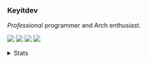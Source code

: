 
 ### Keyitdev
 *Professional* programmer and Arch enthusiast.
 
<a href="https://www.youtube.com/@keyitdev?sub_confirmation=1" target="blank"><img src="https://img.shields.io/badge/Youtube-ff0000?style=for-the-badge&logo=youtube&logoColor=white" /></a>
<a href="https://ko-fi.com/keyitdev" target="blank"><img src="https://img.shields.io/badge/support_me_on_ko--fi-F16061?style=for-the-badge&logo=kofi&logoColor=f5f5f5" /></a>
<a href="https://www.reddit.com/user/Keyitdev/submitted/?sort=top" target="blank"><img src="https://img.shields.io/badge/Reddit-FF4500?style=flat&logo=reddit&logoColor=white" /></a>
<a href="https://discord.com/users/908702082578665474" target="blank"><img src="https://img.shields.io/badge/Discord-5865f2?style=flat&logo=discord&logoColor=white" /></a>



<!-- <a href="https://www.reddit.com/user/Keyitdev" target="blank"><img src="https://img.shields.io/badge/Lemmy-303030?style=flat&logo=lemmy&logoColor=white" /></a> -->
<details>
<summary>Stats</summary>

<br>

![](https://img.shields.io/youtube/channel/subscribers/UCVoGVyAP2sHPQyegwBMJKyQ?style=flat-square&logo=youtube&logoColor=white&labelColor=000000&color=000000)
![](https://img.shields.io/youtube/channel/views/UCVoGVyAP2sHPQyegwBMJKyQ?style=flat-square&logo=youtube&logoColor=white&labelColor=000000&color=000000)
![](https://img.shields.io/github/stars/keyitdev?style=flat-square&logo=github&logoColor=white&labelColor=000000&color=000000)

</details>
